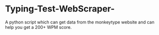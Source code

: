 # Typing-Test-WebScraper-
A python script which can get data from the monkeytype website and can help you get a 200+ WPM score.
